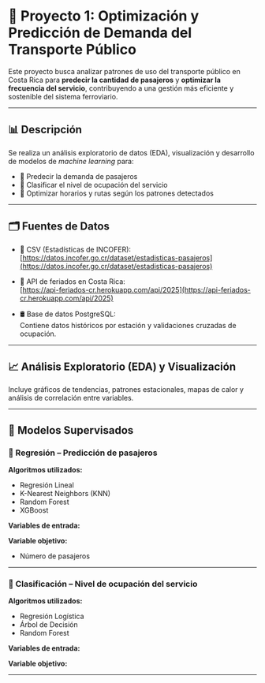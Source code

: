 # 🚆 Proyecto 1: Optimización y Predicción de Demanda del Transporte Público

Este proyecto busca analizar patrones de uso del transporte público en Costa Rica para **predecir la cantidad de pasajeros** y **optimizar la frecuencia del servicio**, contribuyendo a una gestión más eficiente y sostenible del sistema ferroviario.

---

## 📊 Descripción

Se realiza un análisis exploratorio de datos (EDA), visualización y desarrollo de modelos de *machine learning* para:

- 🔹 Predecir la demanda de pasajeros  
- 🔹 Clasificar el nivel de ocupación del servicio  
- 🔹 Optimizar horarios y rutas según los patrones detectados

---

## 🗂️ Fuentes de Datos

- 📁 CSV (Estadísticas de INCOFER):  
  [https://datos.incofer.go.cr/dataset/estadisticas-pasajeros](https://datos.incofer.go.cr/dataset/estadisticas-pasajeros)

- 📅 API de feriados en Costa Rica:  
  [https://api-feriados-cr.herokuapp.com/api/2025](https://api-feriados-cr.herokuapp.com/api/2025)

- 🛢️ Base de datos PostgreSQL:  
  Contiene datos históricos por estación y validaciones cruzadas de ocupación.

---

## 📈 Análisis Exploratorio (EDA) y Visualización

Incluye gráficos de tendencias, patrones estacionales, mapas de calor y análisis de correlación entre variables.

---

## 🤖 Modelos Supervisados

### 🔹 Regresión – Predicción de pasajeros

**Algoritmos utilizados:**

- Regresión Lineal  
- K-Nearest Neighbors (KNN)  
- Random Forest  
- XGBoost

**Variables de entrada:**


**Variable objetivo:**

- Número de pasajeros

---

### 🔸 Clasificación – Nivel de ocupación del servicio

**Algoritmos utilizados:**

- Regresión Logística  
- Árbol de Decisión  
- Random Forest  

**Variables de entrada:**


**Variable objetivo:**



---


